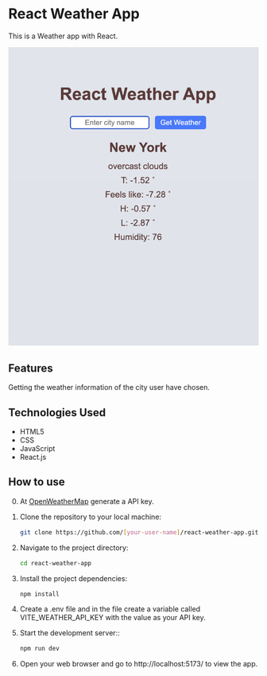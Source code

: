# React Weather App

This is a Weather app with React.

![main](./react-weather-app/src/assets/main.png)

## Features
Getting the weather information of the city user have chosen.

## Technologies Used
- HTML5
- CSS
- JavaScript
- React.js

## How to use

0. At [OpenWeatherMap](https://openweathermap.org/) generate a API key.

1. Clone the repository to your local machine:

   ```bash
   git clone https://github.com/[your-user-name]/react-weather-app.git

2. Navigate to the project directory:

   ```bash
   cd react-weather-app

3. Install the project dependencies:

   ```bash
   npm install

4. Create a .env file and in the file create a variable called VITE_WEATHER_API_KEY with the value as your API key. 

5. Start the development server::

   ```bash
   npm run dev

5. Open your web browser and go to http://localhost:5173/ to view the app.
